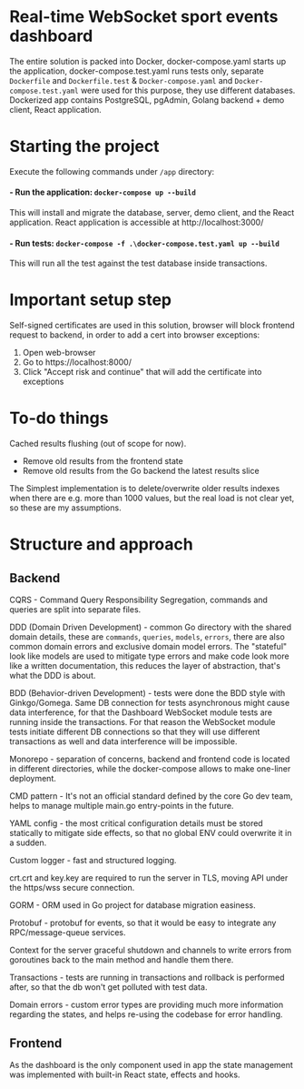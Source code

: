 # Real-time WebSocket sport events dashboard

The entire solution is packed into Docker, docker-compose.yaml starts up the application, docker-compose.test.yaml runs tests only, separate `Dockerfile` and `Dockerfile.test` & `Docker-compose.yaml` and `Docker-compose.test.yaml` were used for this purpose, they use different databases. Dockerized app contains PostgreSQL, pgAdmin, Golang backend + demo client, React application. 

# Starting the project

Execute the following commands under `/app` directory:

#### - Run the application: `docker-compose up --build`
This will install and migrate the database, server, demo client, and the React application.
React application is accessible at http://localhost:3000/

#### - Run tests: `docker-compose -f .\docker-compose.test.yaml up --build`
This will run all the test against the test database inside transactions.

# Important setup step

Self-signed certificates are used in this solution, browser will block frontend request to backend, in order to add a cert into browser exceptions:
1) Open web-browser
2) Go to https://localhost:8000/
3) Click "Accept risk and continue" that will add the certificate into exceptions

# To-do things
Cached results flushing (out of scope for now).
* Remove old results from the frontend state
* Remove old results from the Go backend the latest results slice

The Simplest implementation is to delete/overwrite older results indexes when there are e.g. more than 1000 values, but the real load is not clear yet, so these are my assumptions.

# Structure and approach
## Backend

CQRS - Command Query Responsibility Segregation, commands and queries are split into separate files.

DDD (Domain Driven Development) - common Go directory with the shared domain details, these are `commands`, `queries`, `models`, `errors`, there are also common domain errors and exclusive domain model errors.
The "stateful" look like models are used to mitigate type errors and make code look more like a written documentation, this reduces the layer of abstraction, that's what the DDD is about.

BDD (Behavior-driven Development) - tests were done the BDD style with Ginkgo/Gomega.
Same DB connection for tests asynchronous might cause data interference, for that the Dashboard WebSocket module tests are running inside the transactions. For that reason the WebSocket module tests initiate different DB connections so that they will use different transactions as well and data interference will be impossible.

Monorepo - separation of concerns, backend and frontend code is located in different directories, while the docker-compose allows to make one-liner deployment.

CMD pattern - It's not an official standard defined by the core Go dev team, helps to manage multiple main.go entry-points in the future.

YAML config - the most critical configuration details must be stored statically to mitigate side effects, so that no global ENV could overwrite it in a sudden.

Custom logger - fast and structured logging. 

crt.crt and key.key are required to run the server in TLS, moving API under the https/wss secure connection.

GORM - ORM used in Go project for database migration easiness. 

Protobuf - protobuf for events, so that it would be easy to integrate any RPC/message-queue services.

Context for the server graceful shutdown and channels to write errors from goroutines back to the main method and handle them there.

Transactions - tests are running in transactions and rollback is performed after, so that the db won't get polluted with test data.

Domain errors - custom error types are providing much more information regarding the states, and helps re-using the codebase for error handling.
## Frontend

As the dashboard is the only component used in app the state management was implemented with built-in React state, effects and hooks.
